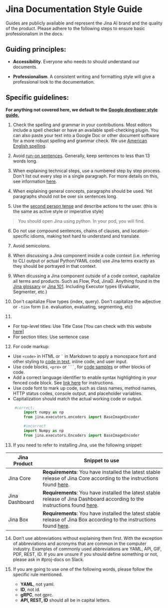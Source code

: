 
# Jina Documentation Style Guide

Guides are publicly available and represent the Jina AI brand and the quality of the product. Please adhere to the following steps to ensure basic professionalism in the docs.

## Guiding principles:

-   **Accessibility**. Everyone who needs to should understand our documents.

-   **Professionalism**. A consistent writing and formatting style will give a professional look to the documentation.

## Specific guidelines:

**For anything not covered here, we default to the [Google developer style guide.](https://developers.google.com/style)**

1.  Check the spelling and grammar in your contributions. Most editors include a spell checker or have an available spell-checking plugin. You can also paste your text into a Google Doc or other document software for a more robust spelling and grammar check. We use [American English spelling](https://www.oxfordinternationalenglish.com/differences-in-british-and-american-spelling/).

2.  Avoid [run-on sentences](https://www.grammarly.com/blog/run-on-sentence-basics/?gclid=CjwKCAiA65iBBhB-EiwAW253W1hOQlSbJZy6pz-2IrzriLcR9zyVubamEH_vni7zjORgu8sv9x6XVBoCdRkQAvD_BwE&gclsrc=aw.ds). Generally, keep sentences to less than 13 words long.

3.  When explaining technical steps, use a numbered step by step process. Don't list out every step in a single paragraph. For more details on this, see information [here](https://developers.google.com/tech-writing/one/lists-and-tables).

4.  When explaining general concepts, paragraphs should be used. Yet paragraphs should not be over six sentences long.

5.  Use the [second person tense](https://www.grammarly.com/blog/first-second-and-third-person/) and describe actions to the user. (this is the same as active style or imperative style)

> You should open Jina using python.
> In your pod, you will find.

6.  Do not use compound sentences, chains of clauses, and location-specific idioms, making text hard to understand and translate.

7.  Avoid semicolons.

8. When discussing a Jina component inside a code context (i.e. referring to CLI output or actual Python/YAML code) use Jina terms exactly as they should be portrayed in that context.

9. When dicussing a Jina component outside of a code context, capitalize all terms and products. Such as Flow, Pod, JinaD. Anything found in the [Jina glossary](https://docs.jina.ai/chapters/glossary/glossary.html) or [Jina 101](https://docs.jina.ai/chapters/101/index.html). Including Executor types (Evaluator, Segmenter, etc.)

10. Don't capitalize Flow types (index, query). Don't capitalize the adjective or  `-tion`  form (i.e. evaluation, evaluating, segmenting, etc)

11.  
- For top-level titles: Use Title Case [You can check with this website [here\]
](https://titlecaseconverter.com/)		
- For section titles: Use sentence case

12. For code markup:
- Use `<code>` in HTML or `` ` `` in Markdown to apply a monospace font and other styling to [code in text](https://developers.google.com/style/code-in-text), inline code, and user input.
- Use code blocks, `<pre>` or ` ``` `, for [code samples](https://developers.google.com/style/code-samples) or other blocks of code.
- Add a correct language identifier to enable syntax highlighting in your fenced code block. See [link here](https://docs.github.com/en/github/writing-on-github/creating-and-highlighting-code-blocks#syntax-highlighting) for instructions.
- Use code font to mark up code, such as class names, method names, HTTP status codes, console output, and placeholder variables.
- Capitalization should match the actual working code or output. 

```python
	#correct:
    	import numpy as np
    	from jina.executors.encoders import BaseImageEncoder

    	#incorrect
    	import Numpy as np
    	from jina.executors.Encoders import BaseImageEncoder
```

13. If you need to refer to installing Jina, use the following snippet:

| Jina Product | Snippet to use |
|--|--|
| Jina Core | **Requirements**: You have installed the latest stable release of Jina Core according to the instructions found [here](https://docs.jina.ai/chapters/install/index.html).  |
| Jina Dashboard | **Requirements**: You have installed the latest stable release of Jina Dashboard according to the instructions found [here](https://github.com/jina-ai/dashboard).  |
| Jina Box | **Requirements**: You have installed the latest stable release of Jina Box according to the instructions found [here](https://docs.jina.ai/chapters/box/introduction/index.html).  |

14.  Don’t use abbreviations without explaining them first. With the exception of abbreviations and acronyms that are common in the computer industry. Examples of commonly used abbreviations are YAML, API, GIF, PDF, REST, ID. If you are unsure if you should define something or not, please ask in #proj-docs on Slack.

15. If you are going to use one of the following words, please follow the specific rule mentioned.
	- **YAML**, not yaml.
	- **ID**, not id.
	- **gRPC**, not gprc.
	- **API, REST, ID** should all be in capital letters.
